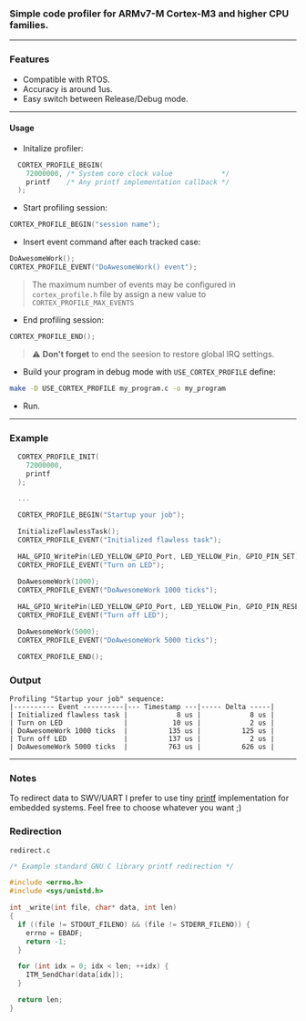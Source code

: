### Simple code profiler for ARMv7-M Cortex-M3 and higher CPU families.   

---

### Features

- Compatible with RTOS.
- Accuracy is around 1us.
- Easy switch between Release/Debug mode.

---

#### Usage

- Initalize profiler:

```c  
  CORTEX_PROFILE_BEGIN(
    72000000, /* System core clock value            */
    printf    /* Any printf implementation callback */
  );
```

- Start profiling session:

```c
CORTEX_PROFILE_BEGIN("session name");
```

- Insert event command after each tracked case:

```c
DoAwesomeWork();
CORTEX_PROFILE_EVENT("DoAwesomeWork() event");
```

> The maximum number of events may be configured in `cortex_profile.h` file by assign a new value to `CORTEX_PROFILE_MAX_EVENTS`


- End profiling session:

```c
CORTEX_PROFILE_END();
```

> :warning: **Don't forget** to end the seesion to restore global IRQ settings.

- Build your program in debug mode with `USE_CORTEX_PROFILE` define:

```bash
make -D USE_CORTEX_PROFILE my_program.c -o my_program
```

- Run.

---

### Example

```cpp
  CORTEX_PROFILE_INIT(
    72000000,
    printf
  );

  ...

  CORTEX_PROFILE_BEGIN("Startup your job");

  InitializeFlawlessTask();
  CORTEX_PROFILE_EVENT("Initialized flawless task");

  HAL_GPIO_WritePin(LED_YELLOW_GPIO_Port, LED_YELLOW_Pin, GPIO_PIN_SET);
  CORTEX_PROFILE_EVENT("Turn on LED");

  DoAwesomeWork(1000);
  CORTEX_PROFILE_EVENT("DoAwesomeWork 1000 ticks");
  
  HAL_GPIO_WritePin(LED_YELLOW_GPIO_Port, LED_YELLOW_Pin, GPIO_PIN_RESET);
  CORTEX_PROFILE_EVENT("Turn off LED");

  DoAwesomeWork(5000);
  CORTEX_PROFILE_EVENT("DoAwesomeWork 5000 ticks");

  CORTEX_PROFILE_END();
```

### Output

```
Profiling "Startup your job" sequence: 
|---------- Event ----------|--- Timestamp ---|----- Delta -----|
| Initialized flawless task |            8 us |            8 us |
| Turn on LED               |           10 us |            2 us |
| DoAwesomeWork 1000 ticks  |          135 us |          125 us |
| Turn off LED              |          137 us |            2 us |
| DoAwesomeWork 5000 ticks  |          763 us |          626 us |
```

---

### Notes

To redirect data to SWV/UART I prefer to use tiny [printf](https://github.com/mpaland/printf) 
implementation for embedded systems. Feel free to choose whatever you want ;)

### Redirection

`redirect.c`
```c
/* Example standard GNU C library printf redirection */

#include <errno.h>
#include <sys/unistd.h>

int _write(int file, char* data, int len)
{
  if ((file != STDOUT_FILENO) && (file != STDERR_FILENO)) {
    errno = EBADF;
    return -1;
  }

  for (int idx = 0; idx < len; ++idx) {
    ITM_SendChar(data[idx]);
  }

  return len;
}
```
